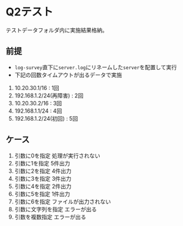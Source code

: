 # Q2テスト
テストデータフォルダ内に実施結果格納。

## 前提
- `log-survey`直下に`server.log`にリネームした`server`を配置して実行
- 下記の回数タイムアウトが出るデータで実施
1. 10.20.30.1/16 : 1回
2. 192.168.1.2/24(再障害) : 2回
3. 10.20.30.2/16 : 3回
4. 192.168.1.1/24 : 4回
5. 192.168.1.2/24(初回) : 5回

## ケース
1. 引数に0を指定
処理が実行されない
2. 引数に1を指定
5件出力
3. 引数に2を指定
4件出力
4. 引数に3を指定
3件出力
5. 引数に4を指定
2件出力
6. 引数に5を指定
1件出力
7. 引数に6を指定
ファイルが出力されない
8. 引数に文字列を指定
エラーが出る
9.  引数を複数指定
エラーが出る